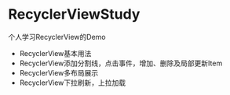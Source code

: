 # RecyclerViewStudy
个人学习RecyclerView的Demo
>
* RecyclerView基本用法
* RecyclerView添加分割线，点击事件，增加、删除及局部更新Item
* RecyclerView多布局展示
* RecyclerView下拉刷新，上拉加载